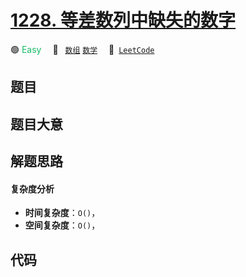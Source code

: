 # [1228. 等差数列中缺失的数字](https://leetcode.com/problems/missing-number-in-arithmetic-progression)

🟢 <font color=#15bd66>Easy</font>&emsp; 🔖&ensp; [`数组`](/leetcode-js/outline/tag/array.md) [`数学`](/leetcode-js/outline/tag/math.md)&emsp; 🔗&ensp;[`LeetCode`](https://leetcode.com/problems/missing-number-in-arithmetic-progression)

## 题目




## 题目大意




## 解题思路

#### 复杂度分析

- **时间复杂度**：`O()`，
- **空间复杂度**：`O()`，

## 代码

```javascript

```